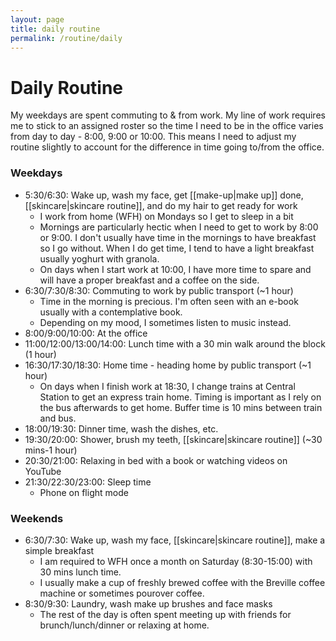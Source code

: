 ```yaml
---
layout: page
title: daily routine
permalink: /routine/daily
---
```


<h1>Daily Routine</h1>

My weekdays are spent commuting to & from work. My line of work requires me to stick to an assigned roster so the time I need to be in the office varies from day to day - 8:00, 9:00 or 10:00. This means I need to adjust my routine slightly to account for the difference in time going to/from the office. 

### Weekdays

- 5:30/6:30: Wake up, wash my face, get [[make-up|make up]] done, [[skincare|skincare routine]], and do my hair to get ready for work
  - I work from home (WFH) on Mondays so I get to sleep in a bit 
  - Mornings are particularly hectic when I need to get to work by 8:00 or 9:00. I don't usually have time in the mornings to have breakfast so I go without. When I do get time, I tend to have a light breakfast usually yoghurt with granola. 
  - On days when I start work at 10:00, I have more time to spare and will have a proper breakfast and a coffee on the side.
- 6:30/7:30/8:30: Commuting to work by public transport (~1 hour)
  - Time in the morning is precious. I'm often seen with an e-book usually with a contemplative book.
  - Depending on my mood, I sometimes listen to music instead. 
- 8:00/9:00/10:00: At the office
- 11:00/12:00/13:00/14:00: Lunch time with a 30 min walk around the block (1 hour)
- 16:30/17:30/18:30: Home time - heading home by public transport (~1 hour)
  - On days when I finish work at 18:30, I change trains at Central Station to get an express train home. Timing is important as I rely on the bus afterwards to get home. Buffer time is 10 mins between train and bus. 
- 18:00/19:30: Dinner time, wash the dishes, etc.
- 19:30/20:00: Shower, brush my teeth, [[skincare|skincare routine]] (~30 mins-1 hour)
- 20:30/21:00: Relaxing in bed with a book or watching videos on YouTube
- 21:30/22:30/23:00: Sleep time
  - Phone on flight mode

### Weekends

- 6:30/7:30: Wake up, wash my face, [[skincare|skincare routine]], make a simple breakfast
  - I am required to WFH once a month on Saturday (8:30-15:00) with 30 mins lunch time.
  - I usually make a cup of freshly brewed coffee with the Breville coffee machine or sometimes pourover coffee.
- 8:30/9:30: Laundry, wash make up brushes and face masks
  - The rest of the day is often spent meeting up with friends for brunch/lunch/dinner or relaxing at home.


<style>
  .wrapper {
    max-width: 58em;
  }
</style>